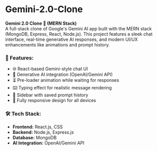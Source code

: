# Gemini-2.0-Clone

**Gemini 2.0 Clone 🤖 (MERN Stack)**  
A full-stack clone of Google's Gemini AI app built with the MERN stack (MongoDB, Express, React, Node.js). This project features a sleek chat interface, real-time generative AI responses, and modern UI/UX enhancements like animations and prompt history.

### 🚀 Features:
- 🌐 React-based Gemini-style chat UI  
- 🧠 Generative AI integration (OpenAI/Gemini API)  
- ⏳ Pre-loader animation while waiting for responses  
- ⌨️ Typing effect for realistic message rendering  
- 📌 Sidebar with saved prompt history  
- 📱 Fully responsive design for all devices  

### 🛠️ Tech Stack:
- **Frontend:** React.js, CSS  
- **Backend:** Node.js, Express.js  
- **Database:** MongoDB  
- **AI Integration:** OpenAI/Gemini API  
